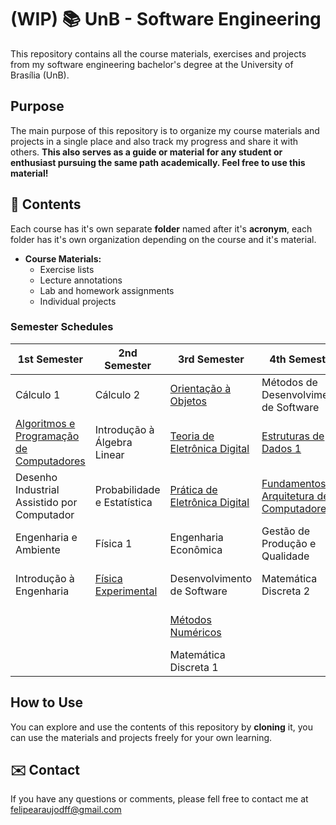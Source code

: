 # (WIP) 📚  UnB - Software Engineering
This repository contains all the course materials, exercises and projects from my software engineering bachelor's degree at the University of Brasília (UnB).

## Purpose

The main purpose of this repository is to organize my course materials and projects in a single place and also track my progress and share it with others. **This also serves as a guide or material for any student or enthusiast pursuing the same path academically. Feel free to use this material!**

## 📑 Contents

Each course has it's own separate **folder** named after it's **acronym**, each folder has it's own organization depending on the course and it's material.

- **Course Materials:**
  - Exercise lists
  - Lecture annotations
  - Lab and homework assignments
  - Individual projects

### Semester Schedules

| 1st Semester | 2nd Semester | 3rd Semester | 4th Semester | 5th Semester | 6th Semester |
|-|-|-|-|-|-|
| Cálculo 1 | Cálculo 2 | [Orientação à Objetos](3rd-semester/OO/) | Métodos de Desenvolvimento de Software | [Requisitos de Software](5th-semester/REQ/) | [Arquitetura e Desenho de Software](6th-semester/ADS/) |
| [Algoritmos e Programação de Computadores](1st-semester/APC/) | Introdução à Álgebra Linear | [Teoria de Eletrônica Digital](3rd-semester/TED/) | [Estruturas de Dados 1](4th-semester/EDA/) | [Estrutura de Dados 2](5th-semester/EDA2/) | [Fundamentos de Redes de Computadores](6th-semester/FRC/) |
| Desenho Industrial Assistido por Computador | Probabilidade e Estatística | [Prática de Eletrônica Digital](3rd-semester/PED/) | [Fundamentos de Arquitetura de Computadores](4th-semester/FAC/) | [Compiladores](5th-semester/COMP/) | [Projeto de Algoritmos](6th-semester/PA/) |
| Engenharia e Ambiente | Física 1 | Engenharia Econômica | Gestão de Produção e Qualidade | [Fundamentos de Sistemas Operacionais](5th-semester/FSO/) | [Qualidade de Software](6th-semester/QUA/) |
| Introdução à Engenharia | [Física Experimental](2nd-semester/FISEXP/) | Desenvolvimento de Software | Matemática Discreta 2 | [Interação Humano Computador](5th-semester/IHC/) | [Testes de Software](6th-semester/TES/) |
|  |  | [Métodos Numéricos](3rd-semester/MNE/) |  | [Sistema de Banco de Dados 1](5th-semester/SBD1/) |  |
|  |  | Matemática Discreta 1 |  |  |  |

## How to Use

You can explore and use the contents of this repository by **cloning** it, you can use the materials and projects freely for your own learning.

## ✉️ Contact

If you have any questions or comments, please fell free to contact me at felipearaujodff@gmail.com